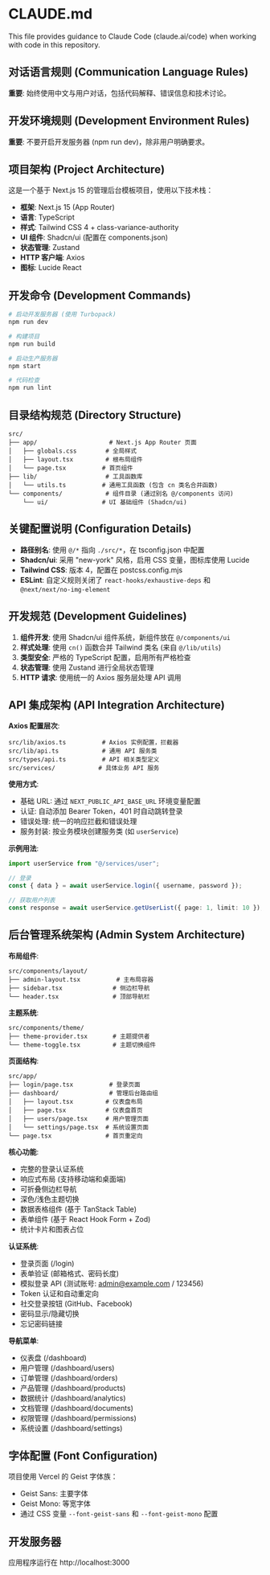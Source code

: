 # CLAUDE.md

This file provides guidance to Claude Code (claude.ai/code) when working with code in this repository.

## 对话语言规则 (Communication Language Rules)

**重要**: 始终使用中文与用户对话，包括代码解释、错误信息和技术讨论。

## 开发环境规则 (Development Environment Rules)

**重要**: 不要开启开发服务器 (npm run dev)，除非用户明确要求。

## 项目架构 (Project Architecture)

这是一个基于 Next.js 15 的管理后台模板项目，使用以下技术栈：

- **框架**: Next.js 15 (App Router)
- **语言**: TypeScript
- **样式**: Tailwind CSS 4 + class-variance-authority
- **UI 组件**: Shadcn/ui (配置在 components.json)
- **状态管理**: Zustand
- **HTTP 客户端**: Axios
- **图标**: Lucide React

## 开发命令 (Development Commands)

```bash
# 启动开发服务器 (使用 Turbopack)
npm run dev

# 构建项目
npm run build

# 启动生产服务器
npm start

# 代码检查
npm run lint
```

## 目录结构规范 (Directory Structure)

```
src/
├── app/                    # Next.js App Router 页面
│   ├── globals.css        # 全局样式
│   ├── layout.tsx         # 根布局组件
│   └── page.tsx          # 首页组件
├── lib/                   # 工具函数库
│   └── utils.ts          # 通用工具函数 (包含 cn 类名合并函数)
└── components/            # 组件目录 (通过别名 @/components 访问)
    └── ui/               # UI 基础组件 (Shadcn/ui)
```

## 关键配置说明 (Configuration Details)

- **路径别名**: 使用 `@/*` 指向 `./src/*`，在 tsconfig.json 中配置
- **Shadcn/ui**: 采用 "new-york" 风格，启用 CSS 变量，图标库使用 Lucide
- **Tailwind CSS**: 版本 4，配置在 postcss.config.mjs
- **ESLint**: 自定义规则关闭了 `react-hooks/exhaustive-deps` 和 `@next/next/no-img-element`

## 开发规范 (Development Guidelines)

1. **组件开发**: 使用 Shadcn/ui 组件系统，新组件放在 `@/components/ui`
2. **样式处理**: 使用 `cn()` 函数合并 Tailwind 类名 (来自 `@/lib/utils`)
3. **类型安全**: 严格的 TypeScript 配置，启用所有严格检查
4. **状态管理**: 使用 Zustand 进行全局状态管理
5. **HTTP 请求**: 使用统一的 Axios 服务层处理 API 调用

## API 集成架构 (API Integration Architecture)

**Axios 配置层次**:

```
src/lib/axios.ts          # Axios 实例配置，拦截器
src/lib/api.ts            # 通用 API 服务类
src/types/api.ts          # API 相关类型定义
src/services/            # 具体业务 API 服务
```

**使用方式**:

- 基础 URL: 通过 `NEXT_PUBLIC_API_BASE_URL` 环境变量配置
- 认证: 自动添加 Bearer Token，401 时自动跳转登录
- 错误处理: 统一的响应拦截和错误处理
- 服务封装: 按业务模块创建服务类 (如 `userService`)

**示例用法**:

```typescript
import userService from "@/services/user";

// 登录
const { data } = await userService.login({ username, password });

// 获取用户列表
const response = await userService.getUserList({ page: 1, limit: 10 });
```

## 后台管理系统架构 (Admin System Architecture)

**布局组件**:

```
src/components/layout/
├── admin-layout.tsx          # 主布局容器
├── sidebar.tsx              # 侧边栏导航
└── header.tsx               # 顶部导航栏
```

**主题系统**:

```
src/components/theme/
├── theme-provider.tsx       # 主题提供者
└── theme-toggle.tsx         # 主题切换组件
```

**页面结构**:

```
src/app/
├── login/page.tsx          # 登录页面
├── dashboard/              # 管理后台路由组
│   ├── layout.tsx         # 仪表盘布局
│   ├── page.tsx           # 仪表盘首页
│   ├── users/page.tsx     # 用户管理页面
│   └── settings/page.tsx  # 系统设置页面
└── page.tsx               # 首页重定向
```

**核心功能**:

- 完整的登录认证系统
- 响应式布局 (支持移动端和桌面端)
- 可折叠侧边栏导航
- 深色/浅色主题切换
- 数据表格组件 (基于 TanStack Table)
- 表单组件 (基于 React Hook Form + Zod)
- 统计卡片和图表占位

**认证系统**:

- 登录页面 (/login)
- 表单验证 (邮箱格式、密码长度)
- 模拟登录 API (测试账号: admin@example.com / 123456)
- Token 认证和自动重定向
- 社交登录按钮 (GitHub、Facebook)
- 密码显示/隐藏切换
- 忘记密码链接

**导航菜单**:

- 仪表盘 (/dashboard)
- 用户管理 (/dashboard/users)
- 订单管理 (/dashboard/orders)
- 产品管理 (/dashboard/products)
- 数据统计 (/dashboard/analytics)
- 文档管理 (/dashboard/documents)
- 权限管理 (/dashboard/permissions)
- 系统设置 (/dashboard/settings)

## 字体配置 (Font Configuration)

项目使用 Vercel 的 Geist 字体族：

- Geist Sans: 主要字体
- Geist Mono: 等宽字体
- 通过 CSS 变量 `--font-geist-sans` 和 `--font-geist-mono` 配置

## 开发服务器

应用程序运行在 http://localhost:3000
